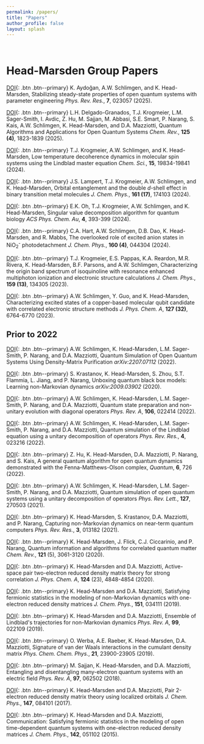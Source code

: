 ```yaml
---
permalink: /papers/
title: "Papers"
author_profile: false
layout: splash
---
```


<br>

# Head-Marsden Group Papers

[DOI](https://journals.aps.org/prresearch/abstract/10.1103/PhysRevResearch.7.023057){: .btn .btn--primary}
K. Aydoğan, A.W. Schlimgen, and K. Head-Marsden, Stabilizing steady-state properties of open quantum systems with parameter engineering   *Phys. Rev. Res.*, **7**, 023057 (2025).
 
[DOI](https://pubs.acs.org/doi/10.1021/acs.chemrev.4c00428){: .btn .btn--primary}
 L.H. Delgado-Granados, T.J. Krogmeier, L.M. Sager-Smith, I. Avdic, Z. Hu, M. Sajjan, M. Abbasi, S.E. Smart, P. Narang, S. Kais, A.W. Schlimgen, K. Head-Marsden, and D.A. Mazziotti, Quantum Algorithms and Applications for Open Quantum Systems  *Chem. Rev.*, **125 (4)**, 1823-1839 (2025).

[DOI](https://pubs.rsc.org/en/Content/ArticleLanding/2024/SC/D4SC05627B){: .btn .btn--primary}
T.J. Krogmeier, A.W. Schlimgen, and K. Head-Marsden, Low temperature decoherence dynamics in molecular spin systems using the Lindblad master equation  *Chem. Sci.*, **15**, 19834-19841 (2024).

[DOI](https://doi.org/10.1063/5.0232316){: .btn .btn--primary}
J.S. Lampert, T.J. Krogmeier, A.W. Schlimgen, and K. Head-Marsden, Orbital entanglement and the double *d*-shell effect in binary transition metal molecules  *J. Chem. Phys.*, **161 (17)**, 174103 (2024).

[DOI](https://pubs.acs.org/doi/10.1021/acsphyschemau.4c00018){: .btn .btn--primary}
E.K. Oh, T.J. Krogmeier, A.W. Schlimgen, and K. Head-Marsden, Singular value decomposition algorithm for quantum biology *ACS Phys. Chem. Au*, **4**, 393-399 (2024).

[DOI](https://doi.org/10.1063/5.0188066){: .btn .btn--primary}
C.A. Hart, A.W. Schlimgen, D.B. Dao, K. Head-Marsden, and R. Mabbs, The overlooked role of excited anion states in NiO<sub>2</sub><sup>-</sup> photodetachment
*J. Chem. Phys.*, **160 (4)**, 044304 (2024).

[DOI](https://doi.org/10.1063/5.0168421){: .btn .btn--primary}
T.J. Krogmeier, E.S. Pappas, K.A. Reardon, M.R. Rivera, K. Head-Marsden,
B.F. Parsons, and A.W. Schlimgen, Characterizing the origin band spectrum of isoquinoline with resonance enhanced multiphoton ionization and electronic structure calculations
*J. Chem. Phys.*, **159 (13)**, 134305 (2023).

[DOI](https://pubs.acs.org/doi/full/10.1021/acs.jpca.3c03827){: .btn .btn--primary}
A.W. Schlimgen, Y. Guo, and K. Head-Marsden, Characterizing excited states of a copper-based molecular qubit candidate with correlated electronic structure methods
*J. Phys. Chem. A*,  **127 (32)**, 6764-6770 (2023).

## Prior to 2022

[DOI](https://arxiv.org/abs/2207.07112){: .btn .btn--primary}
A.W. Schlimgen, K. Head-Marsden, L.M. Sager-Smith, P. Narang, and D.A. Mazziotti, Quantum Simulation of Open Quantum Systems Using Density-Matrix Purification
*arXiv:2207.07112* (2022).

[DOI](https://arxiv.org/abs/2009.03902){: .btn .btn--primary}
S. Krastanov, K. Head-Marsden, S. Zhou, S.T. Flammia, L. Jiang, and P. Narang, Unboxing quantum black box models: Learning non-Markovian dynamics
*arXiv:2009.03902* (2020).

[DOI](https://journals.aps.org/pra/abstract/10.1103/PhysRevA.106.022414){: .btn .btn--primary}
A.W. Schlimgen, K. Head-Marsden, L.M. Sager-Smith, P. Narang, and D.A. Mazziotti, Quantum state preparation and non-unitary evolution with diagonal operators *Phys. Rev. A*, **106**, 022414 (2022).

[DOI](https://doi.org/10.1103/PhysRevResearch.4.023216){: .btn .btn--primary}
A.W. Schlimgen, K. Head-Marsden, L.M. Sager-Smith, P. Narang, and D.A. Mazziotti, 
Quantum simulation of the Lindblad equation using a unitary decomposition of operators
*Phys. Rev. Res.*, **4**, 023216 (2022).

[DOI](https://doi.org/10.22331/q-2022-05-30-726){: .btn .btn--primary}
Z. Hu, K. Head-Marsden, D.A. Mazziotti, P. Narang, and S. Kais, A general quantum algorithm for open quantum dynamics demonstrated with the Fenna-Matthews-Olson complex, *Quantum*, **6**, 726 (2022).

[DOI](https://doi.org/10.1103/PhysRevLett.127.270503){: .btn .btn--primary}
A.W. Schlimgen, K. Head-Marsden, L.M. Sager-Smith, P. Narang, and D.A. Mazziotti, 
Quantum simulation of open quantum systems using a unitary decomposition of operators
*Phys. Rev. Lett.*, **127**, 270503 (2021).

[DOI](https://doi.org/10.1103/PhysRevResearch.3.013182){: .btn .btn--primary}
K. Head-Marsden, S. Krastanov, D.A. Mazziotti, and P. Narang, 
Capturing non-Markovian dynamics on near-term quantum computers
*Phys. Rev. Res.*, **3**, 013182 (2021).

[DOI](https://doi.org/10.1021/acs.chemrev.0c00620){: .btn .btn--primary}
K. Head-Marsden, J. Flick, C.J. Ciccarinio, and P. Narang, 
Quantum information and algorithms for correlated quantum matter
*Chem. Rev.*, **121** (5), 3061-3120 (2020).

[DOI](https://doi.org/10.1021/acs.jpca.0c01937){: .btn .btn--primary}
K. Head-Marsden and D.A. Mazziotti, 
Active-space pair two-electron reduced density matrix theory for strong correlation
*J. Phys. Chem. A*, **124** (23), 4848-4854 (2020).

[DOI](https://doi.org/10.1063/1.5100143){: .btn .btn--primary}
K. Head-Marsden and D.A. Mazziotti, 
Satisfying fermionic statistics in the modeling of non-Markovian dynamics with one-electron reduced density matrices
*J. Chem. Phys.*, **151**, 034111 (2019).

[DOI](https://doi.org/10.1103/PhysRevA.99.022109){: .btn .btn--primary}
K. Head-Marsden and D.A. Mazziotti, 
Ensemble of Lindblad's trajectories for non-Markovian dynamics
*Phys. Rev. A*, **99**, 022109 (2019).

[DOI](https://doi.org/10.1039/C9CP03361K ){: .btn .btn--primary}
O. Werba, A.E. Raeber, K. Head-Marsden, D.A. Mazziotti, 
Signature of van der Waals interactions in the cumulant density matrix
*Phys. Chem. Chem. Phys.*, **21**, 23900-23905 (2019).

[DOI](https://doi.org/10.1103/PhysRevA.97.062502){: .btn .btn--primary}
M. Sajjan, K. Head-Marsden, and D.A. Mazziotti, 
Entangling and disentangling many-electron quantum systems with an electric field
*Phys. Rev. A*, **97**, 062502 (2018).


[DOI](https://doi.org/10.1063/1.4999423){: .btn .btn--primary}
K. Head-Marsden and D.A. Mazziotti,
Pair 2-electron reduced density matrix theory using localized orbitals
*J. Chem. Phys.*, **147**, 084101 (2017).

[DOI](https://doi.org/10.1063/1.4906942){: .btn .btn--primary}
K. Head-Marsden and D.A. Mazziotti, 
Communication: Satisfying fermionic statistics in the modeling of open time-dependent quantum systems with one-electron reduced density matrices
*J. Chem. Phys.*, **142**, 051102 (2015).


